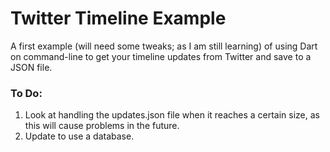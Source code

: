 Twitter Timeline Example
========================

A first example (will need some tweaks; as I am still learning) of using Dart on command-line to get your timeline updates from Twitter and save to a JSON file. 


### To Do:
1. Look at handling the updates.json file when it reaches a certain size, as this will cause problems in the future.
2. Update to use a database.